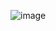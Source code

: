 ![image](https://user-images.githubusercontent.com/111834126/233910766-9e9f5067-a31b-4e64-b908-e48dbebfefe9.png)
